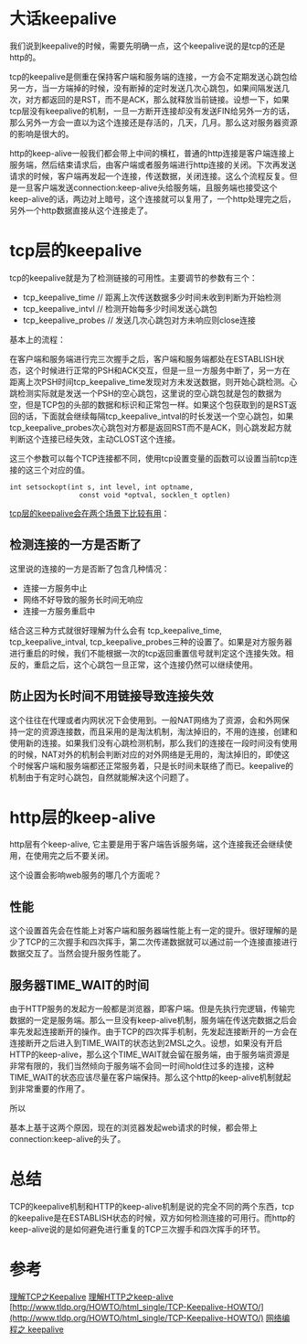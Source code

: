 # 大话keepalive

我们说到keepalive的时候，需要先明确一点，这个keepalive说的是tcp的还是http的。

tcp的keepalive是侧重在保持客户端和服务端的连接，一方会不定期发送心跳包给另一方，当一方端掉的时候，没有断掉的定时发送几次心跳包，如果间隔发送几次，对方都返回的是RST，而不是ACK，那么就释放当前链接。设想一下，如果tcp层没有keepalive的机制，一旦一方断开连接却没有发送FIN给另外一方的话，那么另外一方会一直以为这个连接还是存活的，几天，几月。那么这对服务器资源的影响是很大的。

http的keep-alive一般我们都会带上中间的横杠，普通的http连接是客户端连接上服务端，然后结束请求后，由客户端或者服务端进行http连接的关闭。下次再发送请求的时候，客户端再发起一个连接，传送数据，关闭连接。这么个流程反复。但是一旦客户端发送connection:keep-alive头给服务端，且服务端也接受这个keep-alive的话，两边对上暗号，这个连接就可以复用了，一个http处理完之后，另外一个http数据直接从这个连接走了。

# tcp层的keepalive

tcp的keepalive就是为了检测链接的可用性。主要调节的参数有三个：

* tcp_keepalive_time // 距离上次传送数据多少时间未收到判断为开始检测
* tcp_keepalive_intvl // 检测开始每多少时间发送心跳包
* tcp_keepalive_probes // 发送几次心跳包对方未响应则close连接

基本上的流程：

在客户端和服务端进行完三次握手之后，客户端和服务端都处在ESTABLISH状态，这个时候进行正常的PSH和ACK交互，但是一旦一方服务中断了，另一方在距离上次PSH时间tcp_keepalive_time发现对方未发送数据，则开始心跳检测。心跳检测实际就是发送一个PSH的空心跳包，这里说的空心跳包就是包的数据为空，但是TCP包的头部的数据和标识和正常包一样。如果这个包获取到的是RST返回的话，下面就会继续每隔tcp_keepalive_intval的时长发送一个空心跳包，如果tcp_keepalive_probes次心跳包对方都是返回RST而不是ACK，则心跳发起方就判断这个连接已经失效，主动CLOST这个连接。

这三个参数可以每个TCP连接都不同，使用tcp设置变量的函数可以设置当前tcp连接的这三个对应的值。

```
int setsockopt(int s, int level, int optname,
                 const void *optval, socklen_t optlen)
```

[tcp层的keepalive会在两个场景下比较有用](http://www.tldp.org/HOWTO/html_single/TCP-Keepalive-HOWTO/)：

## 检测连接的一方是否断了

这里说的连接的一方是否断了包含几种情况：

* 连接一方服务中止
* 网络不好导致的服务长时间无响应
* 连接一方服务重启中

结合这三种方式就很好理解为什么会有 tcp_keepalive_time, tcp_keepalive_intval, tcp_keepalive_probes三种的设置了。如果是对方服务器进行重启的时候，我们不能根据一次的tcp返回重置信号就判定这个连接失效。相反的，重启之后，这个心跳包一旦正常，这个连接仍然可以继续使用。

## 防止因为长时间不用链接导致连接失效

这个往往在代理或者内网状况下会使用到。一般NAT网络为了资源，会和外网保持一定的资源连接数，而且采用的是淘汰机制，淘汰掉旧的，不用的连接，创建和使用新的连接。如果我们没有心跳检测机制，那么我们的连接在一段时间没有使用的时候，NAT对外的机制会判断对应的对外网络是无用的，淘汰掉旧的，即使这个时候客户端和服务端都还正常服务着，只是长时间未联络了而已。keepalive的机制由于有定时心跳包，自然就能解决这个问题了。

# http层的keep-alive

http层有个keep-alive, 它主要是用于客户端告诉服务端，这个连接我还会继续使用，在使用完之后不要关闭。

这个设置会影响web服务的哪几个方面呢？

## 性能

这个设置首先会在性能上对客户端和服务器端性能上有一定的提升。很好理解的是少了TCP的三次握手和四次挥手，第二次传递数据就可以通过前一个连接直接进行数据交互了。当然会提升服务性能了。

## 服务器TIME_WAIT的时间

由于HTTP服务的发起方一般都是浏览器，即客户端。但是先执行完逻辑，传输完数据的一定是服务端。那么一旦没有keep-alive机制，服务端在传送完数据之后会率先发起连接断开的操作。由于TCP的四次挥手机制，先发起连接断开的一方会在连接断开之后进入到TIME_WAIT的状态达到2MSL之久。设想，如果没有开启HTTP的keep-alive，那么这个TIME_WAIT就会留在服务端，由于服务端资源是非常有限的，我们当然倾向于服务端不会同一时间hold住过多的连接，这种TIME_WAIT的状态应该尽量在客户端保持。那么这个http的keep-alive机制就起到非常重要的作用了。

所以

基本上基于这两个原因，现在的浏览器发起web请求的时候，都会带上connection:keep-alive的头了。

# 总结

TCP的keepalive机制和HTTP的keep-alive机制是说的完全不同的两个东西，tcp的keepalive是在ESTABLISH状态的时候，双方如何检测连接的可用行。而http的keep-alive说的是如何避免进行重复的TCP三次握手和四次挥手的环节。

# 参考

[理解TCP之Keepalive](http://www.firefoxbug.com/index.php/archives/2805/)
[理解HTTP之keep-alive](http://www.firefoxbug.com/index.php/archives/2806/)
[http://www.tldp.org/HOWTO/html_single/TCP-Keepalive-HOWTO/](http://www.tldp.org/HOWTO/html_single/TCP-Keepalive-HOWTO/)
[网络编程之 keepalive](http://blog.csdn.net/historyasamirror/article/details/5526486)
